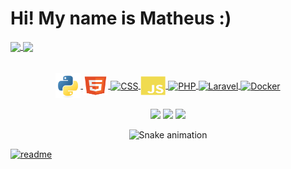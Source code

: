 <h1> Hi! My name is Matheus :) </h1>

<div>
  
  <a href="https://github.com/Lealdade5325">
  <img height="180em"   align="center" src="https://githubreadmestats.vercel.app/apiusername=Lealdade5325&show_icons=true&theme=react&include_all_commits=true&count_private=true" />
  <img height="180em"  align="center" src="https://github-readme-stats.vercel.app/api/top-langs/?username=Lealdade5325&layout=compact&langs_count=7&theme=react" />
    
</div>
 <br>
<div  align="center">
  
  <div style="display: inline_block"><br>
  <img align="center" alt="Python" height="40" width="40" src="https://raw.githubusercontent.com/devicons/devicon/master/icons/python/python-original.svg">
  <img align="center" alt="HTML" height="30" width="40" src="https://raw.githubusercontent.com/devicons/devicon/master/icons/html5/html5-original.svg">
  <img align="center" alt="CSS" height="30" width="40" src="https://cdn.jsdelivr.net/gh/devicons/devicon/icons/css3/css3-original.svg">
  <img align="center" alt="JS" height="30" width="40" src="https://raw.githubusercontent.com/devicons/devicon/master/icons/javascript/javascript-plain.svg">
  <img align="center" alt="PHP" height="40" width="50" src="https://cdn.jsdelivr.net/gh/devicons/devicon/icons/php/php-original.svg">
  <img align="center" alt="Laravel" height="30" width="40" src="https://cdn.jsdelivr.net/gh/devicons/devicon/icons/laravel/laravel-plain.svg">
  <img align="center" alt="Docker" height="50" width="50" src="https://cdn.jsdelivr.net/gh/devicons/devicon/icons/docker/docker-original.svg">
    
</div>
  <br><a href="#" target="_blank"><img src="https://img.shields.io/badge/-Youtube-%23EA4335?style=for-the-badge&logo=youtube&logoColor=white" target="_blank"></a>
  <a href="#" target="_blank"><img src="https://img.shields.io/badge/-Instagram-%23E4405F?style=for-the-badge&logo=instagram&logoColor=white" target="_blank"></a>
  <a href="#" target="_blank"><img src="https://img.shields.io/badge/-LinkedIn-%230077B5?style=for-the-badge&logo=linkedin&logoColor=white" target="_blank"></a> 
 
  ![Snake animation](https://github.com/Lealdade5325/Lealdade5325/blob/output/github-contribution-grid-snake.svg)
 
</div>
 
[![readme](https://github-readme-stats.vercel.app/api/pin/?username=Lealdade5325&repo=Lealdade5325&theme=react)](https://github.com/Lealdade5325/Lealdade5325)
  

